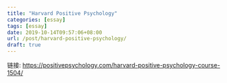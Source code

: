 ```yaml
---
title: "Harvard Positive Psychology"
categories: [essay]
tags: [essay]
date: 2019-10-14T09:57:06+08:00
url: /post/harvard-positive-psychology/
draft: true
---
```


链接: https://positivepsychology.com/harvard-positive-psychology-course-1504/

